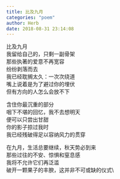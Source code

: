 ```yaml
---
title: 比及九月
categories: "poem"
author: Herb
date: 2018-08-31 23:14:08
---
```

比及九月\
我留给自己的，只剩一副骨架\
那些执著的爱意不再宽容\
纷纷剥落而去\
我已经耽搁太久：一次次绕道\
嘴上说着是为了避过你的埋伏\
但有方向的人怎么会放不下

含住你最沉重的部分\
咽下不堪的回忆，我不去想明天\
便可以只尝出甘甜\
你的影子掠过我时\
我已经残破得足以容纳风力的贯穿

在九月，生活总要继续，秋天势必到来\
那些过往的不安、惊惧和窒息感\
我将不允许它们再泛滥\
破开一颗果子的丰腴，这并非不可或缺的仪式\
